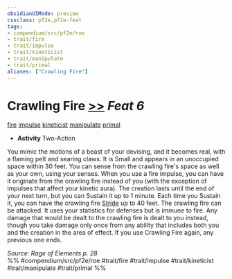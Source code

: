 ```yaml
---
obsidianUIMode: preview
cssclass: pf2e,pf2e-feat
tags:
- compendium/src/pf2e/roe
- trait/fire
- trait/impulse
- trait/kineticist
- trait/manipulate
- trait/primal
aliases: ["Crawling Fire"]
---
```

# Crawling Fire  [>>](chapter-9-playing-the-game.md#Actions "Two-Action") *Feat 6*  
[fire](fire.md "Fire Energy & Element Trait")  [impulse](impulse-roe.md "Impulse Action & Ability Trait")  [kineticist](kineticist-roe.md "Kineticist Class Trait")  [manipulate](manipulate.md "Manipulate General Trait")  [primal](primal.md "Primal Tradition Trait")  

- **Activity** Two-Action

You mimic the motions of a beast of your devising, and it becomes real, with a flaming pelt and searing claws. It is Small and appears in an unoccupied space within 30 feet. You can sense from the crawling fire's space as well as your own, using your senses. When you use a fire impulse, you can have it originate from the crawling fire instead of you (with the exception of impulses that affect your kinetic aura). The creation lasts until the end of your next turn, but you can Sustain it up to 1 minute. Each time you Sustain it, you can have the crawling fire [Stride](stride.md) up to 40 feet. The crawling fire can be attacked. It uses your statistics for defenses but is immune to fire. Any damage that would be dealt to the crawling fire is dealt to you instead, though you take damage only once from any ability that includes both you and the creation in the area of effect. If you use Crawling Fire again, any previous one ends.

*Source: Rage of Elements p. 28*  
%% #compendium/src/pf2e/roe #trait/fire #trait/impulse #trait/kineticist #trait/manipulate #trait/primal %%